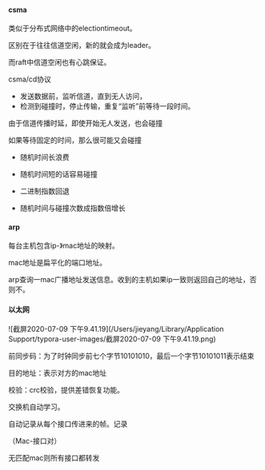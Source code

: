 #### csma

类似于分布式网络中的electiontimeout。

区别在于往往信道空闲，新的就会成为leader。

而raft中信道空闲也有心跳保证。



csma/cd协议

- 发送数据前，监听信道，直到无人访问，
- 检测到碰撞时，停止传输，重复“监听”前等待一段时间。



由于信道传播时延，即使开始无人发送，也会碰撞



如果等待固定的时间，那么很可能又会碰撞

- 随机时间长浪费
- 随机时间短的话容易碰撞



- 二进制指数回退
- 随机时间与碰撞次数成指数倍增长

#### arp

每台主机包含ip-》mac地址的映射。

mac地址是扁平化的端口地址。

arp查询一mac广播地址发送信息。收到的主机如果ip一致则返回自己的地址，否则不。



#### 以太网

![截屏2020-07-09 下午9.41.19](/Users/jieyang/Library/Application Support/typora-user-images/截屏2020-07-09 下午9.41.19.png)

前同步码：为了时钟同步前七个字节10101010，最后一个字节10101011表示结束

目的地址：表示对方的mac地址

校验：crc校验，提供差错恢复功能。



交换机自动学习。

自动记录从每个接口传进来的帧。记录

（Mac-接口对）

无匹配mac则所有接口都转发